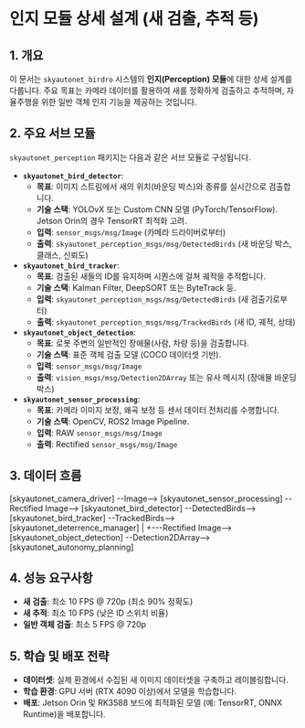 # 인지 모듈 상세 설계 (새 검출, 추적 등)

## 1. 개요

이 문서는 `skyautonet_birdro` 시스템의 **인지(Perception) 모듈**에 대한 상세 설계를 다룹니다. 주요 목표는 카메라 데이터를 활용하여 새를 정확하게 검출하고 추적하며, 자율주행을 위한 일반 객체 인지 기능을 제공하는 것입니다.

## 2. 주요 서브 모듈

`skyautonet_perception` 패키지는 다음과 같은 서브 모듈로 구성됩니다.

* **`skyautonet_bird_detector`**:
    * **목표**: 이미지 스트림에서 새의 위치(바운딩 박스)와 종류를 실시간으로 검출합니다.
    * **기술 스택**: YOLOvX 또는 Custom CNN 모델 (PyTorch/TensorFlow). Jetson Orin의 경우 TensorRT 최적화 고려.
    * **입력**: `sensor_msgs/msg/Image` (카메라 드라이버로부터)
    * **출력**: `skyautonet_perception_msgs/msg/DetectedBirds` (새 바운딩 박스, 클래스, 신뢰도)
* **`skyautonet_bird_tracker`**:
    * **목표**: 검출된 새들의 ID를 유지하며 시퀀스에 걸쳐 궤적을 추적합니다.
    * **기술 스택**: Kalman Filter, DeepSORT 또는 ByteTrack 등.
    * **입력**: `skyautonet_perception_msgs/msg/DetectedBirds` (새 검출기로부터)
    * **출력**: `skyautonet_perception_msgs/msg/TrackedBirds` (새 ID, 궤적, 상태)
* **`skyautonet_object_detection`**:
    * **목표**: 로봇 주변의 일반적인 장애물(사람, 차량 등)을 검출합니다.
    * **기술 스택**: 표준 객체 검출 모델 (COCO 데이터셋 기반).
    * **입력**: `sensor_msgs/msg/Image`
    * **출력**: `vision_msgs/msg/Detection2DArray` 또는 유사 메시지 (장애물 바운딩 박스)
* **`skyautonet_sensor_processing`**:
    * **목표**: 카메라 이미지 보정, 왜곡 보정 등 센서 데이터 전처리를 수행합니다.
    * **기술 스택**: OpenCV, ROS2 Image Pipeline.
    * **입력**: RAW `sensor_msgs/msg/Image`
    * **출력**: Rectified `sensor_msgs/msg/Image`

## 3. 데이터 흐름

[skyautonet_camera_driver] --Image--> [skyautonet_sensor_processing] --Rectified Image--> [skyautonet_bird_detector] --DetectedBirds--> [skyautonet_bird_tracker] --TrackedBirds--> [skyautonet_deterrence_manager]
|
+---Rectified Image--> [skyautonet_object_detection] --Detection2DArray--> [skyautonet_autonomy_planning]

## 4. 성능 요구사항

* **새 검출**: 최소 10 FPS @ 720p (최소 90% 정확도)
* **새 추적**: 최소 10 FPS (낮은 ID 스위치 비율)
* **일반 객체 검출**: 최소 5 FPS @ 720p

## 5. 학습 및 배포 전략

* **데이터셋**: 실제 환경에서 수집된 새 이미지 데이터셋을 구축하고 레이블링합니다.
* **학습 환경**: GPU 서버 (RTX 4090 이상)에서 모델을 학습합니다.
* **배포**: Jetson Orin 및 RK3588 보드에 최적화된 모델 (예: TensorRT, ONNX Runtime)을 배포합니다.
